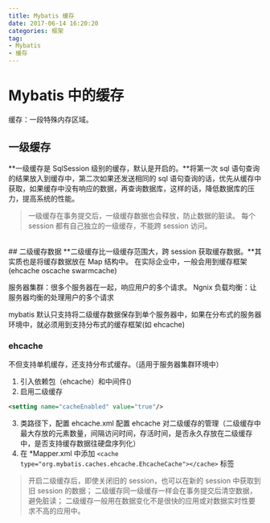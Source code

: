 ```yaml
---
title: Mybatis 缓存
date: 2017-06-14 16:20:20
categories: 框架
tag: 
- Mybatis
- 缓存
---
```


# Mybatis 中的缓存
缓存：一段特殊内存区域。

<!--more-->

## 一级缓存
**一级缓存是 SqlSession 级别的缓存，默认是开启的。**将第一次 sql 语句查询的结果放入到缓存中，第二次如果还发送相同的 sql 语句查询的话，优先从缓存中获取，如果缓存中没有响应的数据，再查询数据库，这样的话，降低数据库的压力，提高系统的性能。
>一级缓存在事务提交后，一级缓存数据也会释放，防止数据的脏读。
>每个 session 都有自己独立的一级缓存，不能跨 session 访问。

<br/>
## 二级缓存数据
**二级缓存比一级缓存范围大，跨 session 获取缓存数据。**其实质也是将缓存数据放在 Map 结构中。
在实际企业中，一般会用到缓存框架(ehcache oscache swarmcache)

服务器集群：很多个服务器在一起，响应用户的多个请求。
Ngnix 负载均衡：让服务器均衡的处理用户的多个请求

mybatis 默认只支持将二级缓存数据保存到单个服务器中，如果在分布式的服务器环境中，就必须用到支持分布式的缓存框架(如 ehcache)

### ehcache
不但支持单机缓存，还支持分布式缓存。（适用于服务器集群环境中）

1. 引入依赖包（ehcache）和中间件()
2. 启用二级缓存
```xml
<setting name="cacheEnabled" value="true"/>
```
3. 类路径下，配置 ehcache.xml
配置 ehcache 对二级缓存的管理（二级缓存中最大存放的元素数量，间隔访问时间，存活时间，是否永久存放在二级缓存中，是否支持缓存数据往硬盘序列化）
4. 在 *Mapper.xml 中添加 `<cache type="org.mybatis.caches.ehcache.EhcacheCache"></cache>` 标签

>开启二级缓存后，即使关闭旧的 session，也可以在新的 session 中获取到旧 session 的数据；
>二级缓存同一级缓存一样会在事务提交后清空数据，避免脏读；
>二级缓存一般用在数据变化不是很快的应用或对数据实时性要求不高的应用中。